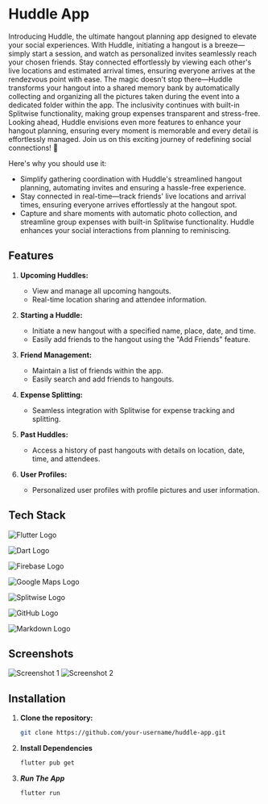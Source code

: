 # Huddle App

Introducing Huddle, the ultimate hangout planning app designed to elevate your social experiences. With Huddle, initiating a hangout is a breeze—simply start a session, and watch as personalized invites seamlessly reach your chosen friends. Stay connected effortlessly by viewing each other's live locations and estimated arrival times, ensuring everyone arrives at the rendezvous point with ease. The magic doesn't stop there—Huddle transforms your hangout into a shared memory bank by automatically collecting and organizing all the pictures taken during the event into a dedicated folder within the app. The inclusivity continues with built-in Splitwise functionality, making group expenses transparent and stress-free. Looking ahead, Huddle envisions even more features to enhance your hangout planning, ensuring every moment is memorable and every detail is effortlessly managed. Join us on this exciting journey of redefining social connections! 🚀

Here's why you should use it:
   - Simplify gathering coordination with Huddle's streamlined hangout planning, automating invites and ensuring a hassle-free experience.
   - Stay connected in real-time—track friends' live locations and arrival times, ensuring everyone arrives effortlessly at the hangout spot.
   -  Capture and share moments with automatic photo collection, and streamline group expenses with built-in Splitwise functionality. Huddle enhances your social interactions from planning to reminiscing.

## Features

1. **Upcoming Huddles:**
   - View and manage all upcoming hangouts.
   - Real-time location sharing and attendee information.

2. **Starting a Huddle:**
   - Initiate a new hangout with a specified name, place, date, and time.
   - Easily add friends to the hangout using the "Add Friends" feature.

3. **Friend Management:**
   - Maintain a list of friends within the app.
   - Easily search and add friends to hangouts.

4. **Expense Splitting:**
   - Seamless integration with Splitwise for expense tracking and splitting.

5. **Past Huddles:**
   - Access a history of past hangouts with details on location, date, time, and attendees.

6. **User Profiles:**
   - Personalized user profiles with profile pictures and user information.
  
## Tech Stack
  ![Flutter Logo](https://img.shields.io/badge/Flutter-02569B?style=for-the-badge&logo=flutter&logoColor=white)
  
  ![Dart Logo](https://img.shields.io/badge/Visual_Studio_Code-0078D4?style=for-the-badge&logo=visual%20studio%20code&logoColor=white)

  ![Firebase Logo](https://img.shields.io/badge/Adobe%20XD-470137?style=for-the-badge&logo=Adobe%20XD&logoColor=#FF61F6)

  ![Google Maps Logo](https://img.shields.io/badge/Firebase-039BE5?style=for-the-badge&logo=Firebase&logoColor=white)

  ![Splitwise Logo](https://img.shields.io/badge/Google_Cloud-4285F4?style=for-the-badge&logo=google-cloud&logoColor=white)

  ![GitHub Logo](https://img.shields.io/badge/Material--UI-0081CB?style=for-the-badge&logo=material-ui&logoColor=white)

  ![Markdown Logo](https://img.shields.io/badge/Dart-0175C2?style=for-the-badge&logo=dart&logoColor=white)


## Screenshots

![Screenshot 1](path/to/screenshot1.png)
![Screenshot 2](path/to/screenshot2.png)
<!-- Add more screenshots as needed -->

## Installation

1. **Clone the repository:**

   ```bash
   git clone https://github.com/your-username/huddle-app.git

2. **Install Dependencies**

   ```bash
   flutter pub get

3. ***Run The App***

   ```bash
   flutter run


